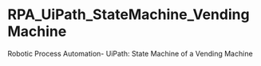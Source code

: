 ﻿# RPA_UiPath_StateMachine_VendingMachine
Robotic Process Automation- UiPath: State Machine of a Vending Machine
